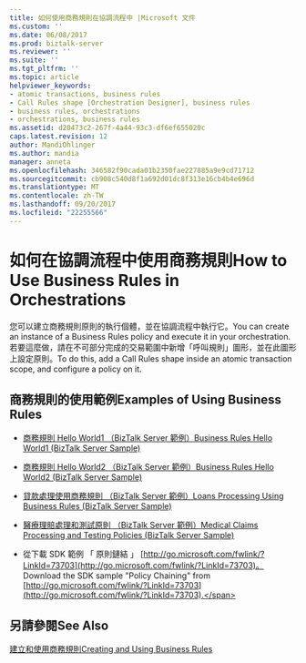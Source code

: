 ```yaml
---
title: 如何使用商務規則在協調流程中 |Microsoft 文件
ms.custom: ''
ms.date: 06/08/2017
ms.prod: biztalk-server
ms.reviewer: ''
ms.suite: ''
ms.tgt_pltfrm: ''
ms.topic: article
helpviewer_keywords:
- atomic transactions, business rules
- Call Rules shape [Orchestration Designer], business rules
- business rules, orchestrations
- orchestrations, business rules
ms.assetid: d20473c2-267f-4a44-93c3-df6ef655020c
caps.latest.revision: 12
author: MandiOhlinger
ms.author: mandia
manager: anneta
ms.openlocfilehash: 346582f90cada01b2350fae227885a9e9cd71712
ms.sourcegitcommit: cb908c540d8f1a692d01dc8f313e16cb4b4e696d
ms.translationtype: MT
ms.contentlocale: zh-TW
ms.lasthandoff: 09/20/2017
ms.locfileid: "22255566"
---
```

# <a name="how-to-use-business-rules-in-orchestrations"></a><span data-ttu-id="a1d48-102">如何在協調流程中使用商務規則</span><span class="sxs-lookup"><span data-stu-id="a1d48-102">How to Use Business Rules in Orchestrations</span></span>
<span data-ttu-id="a1d48-103">您可以建立商務規則原則的執行個體，並在協調流程中執行它。</span><span class="sxs-lookup"><span data-stu-id="a1d48-103">You can create an instance of a Business Rules policy and execute it in your orchestration.</span></span> <span data-ttu-id="a1d48-104">若要這麼做，請在不可部分完成的交易範圍中新增「呼叫規則」圖形，並在此圖形上設定原則。</span><span class="sxs-lookup"><span data-stu-id="a1d48-104">To do this, add a Call Rules shape inside an atomic transaction scope, and configure a policy on it.</span></span>  
  
## <a name="examples-of-using-business-rules"></a><span data-ttu-id="a1d48-105">商務規則的使用範例</span><span class="sxs-lookup"><span data-stu-id="a1d48-105">Examples of Using Business Rules</span></span>  
  
-   [<span data-ttu-id="a1d48-106">商務規則 Hello World1 （BizTalk Server 範例）</span><span class="sxs-lookup"><span data-stu-id="a1d48-106">Business Rules Hello World1 (BizTalk Server Sample)</span></span>](../core/business-rules-hello-world1-biztalk-server-sample.md)  
  
-   [<span data-ttu-id="a1d48-107">商務規則 Hello World2 （BizTalk Server 範例）</span><span class="sxs-lookup"><span data-stu-id="a1d48-107">Business Rules Hello World2 (BizTalk Server Sample)</span></span>](../core/business-rules-hello-world2-biztalk-server-sample.md)  
  
-   [<span data-ttu-id="a1d48-108">貸款處理使用商務規則 （BizTalk Server 範例）</span><span class="sxs-lookup"><span data-stu-id="a1d48-108">Loans Processing Using Business Rules (BizTalk Server Sample)</span></span>](../core/loans-processing-using-business-rules-biztalk-server-sample.md)  
  
-   [<span data-ttu-id="a1d48-109">醫療理賠處理和測試原則 （BizTalk Server 範例）</span><span class="sxs-lookup"><span data-stu-id="a1d48-109">Medical Claims Processing and Testing Policies (BizTalk Server Sample)</span></span>](../core/medical-claims-processing-and-testing-policies-biztalk-server-sample.md)  
  
-   <span data-ttu-id="a1d48-110">從下載 SDK 範例 「 原則鏈結 」 [http://go.microsoft.com/fwlink/?LinkId=73703](http://go.microsoft.com/fwlink/?LinkId=73703)。</span><span class="sxs-lookup"><span data-stu-id="a1d48-110">Download the SDK sample "Policy Chaining" from [http://go.microsoft.com/fwlink/?LinkId=73703](http://go.microsoft.com/fwlink/?LinkId=73703).</span></span>  
  
## <a name="see-also"></a><span data-ttu-id="a1d48-111">另請參閱</span><span class="sxs-lookup"><span data-stu-id="a1d48-111">See Also</span></span>  
 [<span data-ttu-id="a1d48-112">建立和使用商務規則</span><span class="sxs-lookup"><span data-stu-id="a1d48-112">Creating and Using Business Rules</span></span>](../core/creating-and-using-business-rules.md)